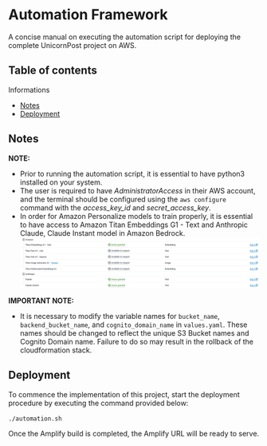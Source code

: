 
# Automation Framework

A concise manual on executing the automation script for deploying the complete UnicornPost project on AWS.

## Table of contents
Informations

- [Notes](#notes)
- [Deployment](#deployment)
## Notes

**NOTE:** 
- Prior to running the automation script, it is essential to have python3 installed on your system.
- The user is required to have _AdministratorAccess_ in their AWS account, and the terminal should be configured using the ```aws configure``` command with the _access_key_id_ and _secret_access_key_.
- In order for Amazon Personalize models to train properly, it is essential to have access to Amazon Titan Embeddings G1 - Text and Anthropic Claude, Claude Instant model in Amazon Bedrock.
![AWS Bedrock](images/bedrock.png)

**IMPORTANT NOTE:**
- It is necessary to modify the variable names for ```bucket_name```, ```backend_bucket_name```, and ```cognito_domain_name``` in ```values.yaml```. These names should be changed to reflect the unique S3 Bucket names and Cognito Domain name. Failure to do so may result in the rollback of the cloudformation stack.




## Deployment

To commence the implementation of this project, start the deployment procedure by executing the command provided below:

```
./automation.sh
```

Once the Amplify build is completed, the Amplify URL will be ready to serve.
